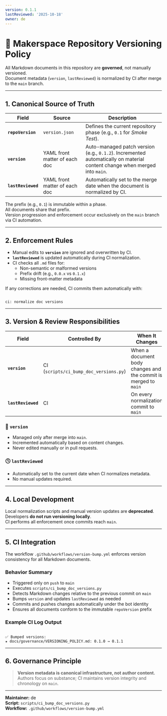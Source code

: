 ```yaml
---
version: 0.1.1
lastReviewed: '2025-10-18'
owner: de
---
```


# 🧭 Makerspace Repository Versioning Policy

All Markdown documents in this repository are **governed**, not manually versioned.  
Document metadata (`version`, `lastReviewed`) is normalized by CI after merge to the `main` branch.

---

## 1. Canonical Source of Truth

| Field | Source | Description |
|-------|---------|-------------|
| **`repoVersion`** | `version.json` | Defines the current repository phase (e.g., `0.1` for *Smoke Test*). |
| **`version`** | YAML front matter of each doc | Auto-managed patch version (e.g., `0.1.2`). Incremented automatically on material content change when merged into `main`. |
| **`lastReviewed`** | YAML front matter of each doc | Automatically set to the merge date when the document is normalized by CI. |

The prefix (e.g., `0.1`) is immutable within a phase.  
All documents share that prefix.  
Version progression and enforcement occur exclusively on the `main` branch via CI automation.

---

## 2. Enforcement Rules

- Manual edits to **`version`** are ignored and overwritten by CI.  
- **`lastReviewed`** is updated automatically during CI normalization.  
- CI checks all `.md` files for:
  - Non-semantic or malformed versions  
  - Prefix drift (e.g., `0.0.x` vs `0.1.x`)  
  - Missing front-matter metadata  

If any corrections are needed, CI commits them automatically with:

```

ci: normalize doc versions

```

---

## 3. Version & Review Responsibilities

| Field | Controlled By | When It Changes | Purpose |
|--------|----------------|----------------|----------|
| **`version`** | CI (`scripts/ci_bump_doc_versions.py`) | When a document body changes and the commit is merged to `main` | Tracks canonical evolution of documentation |
| **`lastReviewed`** | CI | On every normalization commit to `main` | Reflects the most recent verified state |

### 🧩 `version`
- Managed only after merge into `main`.  
- Incremented automatically based on content changes.  
- Never edited manually or in pull requests.

### 🕓 `lastReviewed`
- Automatically set to the current date when CI normalizes metadata.  
- No manual updates required.

---

## 4. Local Development

Local normalization scripts and manual version updates are **deprecated**.  
Developers **do not run versioning locally**.  
CI performs all enforcement once commits reach `main`.

---

## 5. CI Integration

The workflow `.github/workflows/version-bump.yml` enforces version consistency for all Markdown documents.

### Behavior Summary
- Triggered only on `push` to `main`
- Executes `scripts/ci_bump_doc_versions.py`
- Detects Markdown changes relative to the previous commit on `main`
- Bumps `version` and updates `lastReviewed` as needed
- Commits and pushes changes automatically under the bot identity
- Ensures all documents conform to the immutable `repoVersion` prefix

### Example CI Log Output
```

✅ Bumped versions:
★ docs/governance/VERSIONING_POLICY.md: 0.1.0 → 0.1.1

```

---

## 6. Governance Principle

> **Version metadata is canonical infrastructure, not author content.**  
> Authors focus on substance; CI maintains version integrity and chronology on `main`.

---

**Maintainer:** de  
**Script:** `scripts/ci_bump_doc_versions.py`  
**Workflow:** `.github/workflows/version-bump.yml`